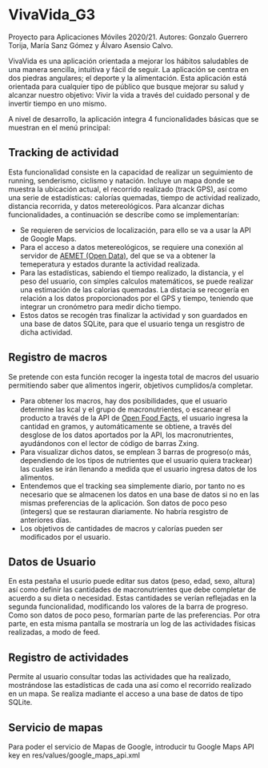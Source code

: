 # VivaVida_G3
Proyecto para Aplicaciones Móviles 2020/21.
Autores: Gonzalo Guerrero Torija, María Sanz Gómez y Álvaro Asensio Calvo.

VivaVida es una aplicación orientada a mejorar los hábitos saludables de una manera sencilla, intuitiva y fácil de seguir. La aplicación se centra en dos piedras angulares;
el deporte y la alimentación. Esta aplicación está orientada para cualquier tipo de público que busque mejorar su salud y alcanzar nuestro objetivo: Vivir la vida a través del cuidado personal y de invertir tiempo en uno mismo.

A nivel de desarrollo, la aplicación integra 4 funcionalidades básicas que se muestran en el menú principal:

## Tracking de actividad

Esta funcionalidad consiste en la capacidad de realizar un seguimiento de running, senderismo, ciclismo y natación. Incluye un mapa donde se muestra
la ubicación actual, el recorrido realizado (track GPS), así como una serie de estadísticas: calorías quemadas, tiempo de actividad realizado, distancia recorrida, y datos
metereológicos. Para alcanzar dichas funcionalidades, a continuación se describe como se implementarían:

- Se requieren de servicios de localización, para ello se va a usar la API de Google Maps.
- Para el acceso a datos metereológicos, se requiere una conexión al servidor de [AEMET (Open Data)](https://opendata.aemet.es/centrodedescargas/inicio), del que se va a obtener
la temeperatura y estados durante la actividad realizada.
- Para las estadísticas, sabiendo el tiempo realizado, la distancia, y el peso del usuario, con simples calculos matemáticos, se puede realizar una estimación de las calorias quemadas. La distacia se recogería en relación a los datos proporcionados por el GPS y tiempo, teniendo que integrar un cronómetro para medir dicho tiempo.
- Estos datos se recogén tras finalizar la actividad y son guardados en una base de datos SQLite, para que el usuario tenga un resgistro de dicha actividad.

## Registro de macros

Se pretende con esta función recoger la ingesta total de macros del usuario permitiendo saber que alimentos ingerir, objetivos cumplidos/a completar. 

- Para obtener los macros, hay dos posibilidades, que el usuario determine las kcal y el grupo de macronutrientes, o escanear el producto a través de la API de [Open Food Facts](https://world.openfoodfacts.org/data), el usuario ingresa la cantidad en gramos, y automáticamente se obtiene, a través del desglose de los datos aportados por la API, los macronutrientes, ayudándonos con el lector de código de barras Zxing.
- Para visualizar dichos datos, se emplean 3 barras de progreso(o más, dependiendo de los tipos de nutrientes que el usuario quiera trackear) las cuales se irán llenando a medida que el usuario ingresa datos de los alimentos.
- Entendemos que el tracking sea simplemente diario, por tanto no es necesario que se almacenen los datos en una base de datos si no en las mismas preferencias de la aplicación. Son datos de poco peso (integers) que se restauran diariamente. No habría resgistro de anteriores días.
- Los objetivos de cantidades de macros y calorías pueden ser modificados por el usuario.

## Datos de Usuario

En esta pestaña el usurio puede editar sus datos (peso, edad, sexo, altura) así como definir las cantidades de macronutrientes que debe completar de acuerdo a su dieta o necesidad. Estas cantidades se verían reflejadas en la segunda funcionalidad, modificando los valores de la barra de progreso. Como son datos de poco peso, formarían parte de las preferencias. Por otra parte, en esta misma pantalla se mostraría un log de las actividades físicas realizadas, a modo de feed.

## Registro de actividades

Permite al usuario consultar todas las actividades que ha realizado, mostrándose las estadísticas de cada una así como el recorrido realizado en un mapa. Se realiza madiante el acceso a una base de datos de tipo SQLite.

## Servicio de mapas

Para poder el servicio de Mapas de Google, introducir tu Google Maps API key en res/values/google_maps_api.xml


